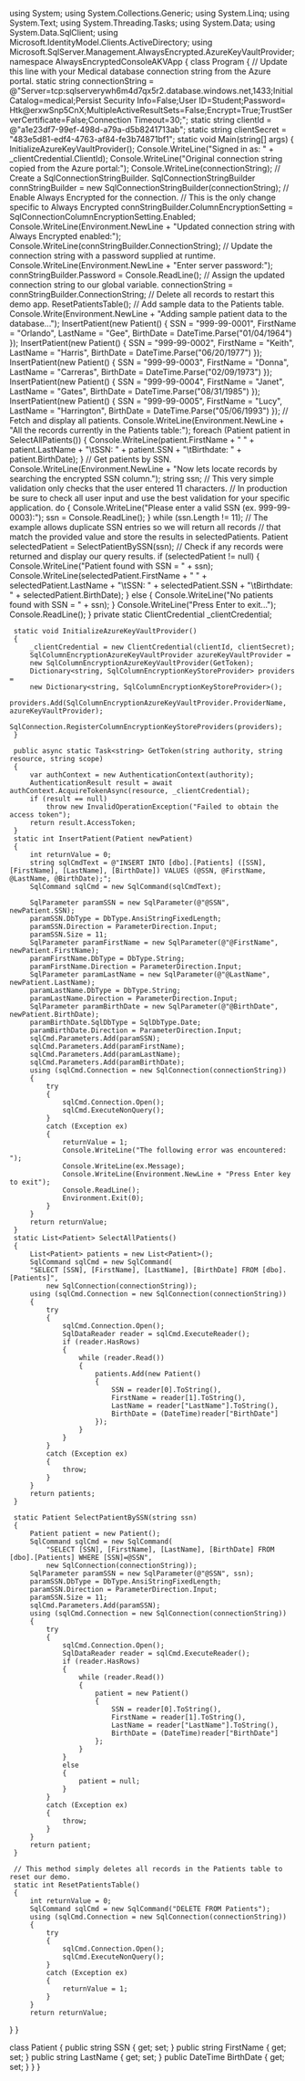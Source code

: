  using System;
 using System.Collections.Generic;
 using System.Linq;
 using System.Text;
 using System.Threading.Tasks;
 using System.Data;
 using System.Data.SqlClient;
 using Microsoft.IdentityModel.Clients.ActiveDirectory;
 using Microsoft.SqlServer.Management.AlwaysEncrypted.AzureKeyVaultProvider;
 namespace AlwaysEncryptedConsoleAKVApp
 {
 class Program
 {
     // Update this line with your Medical database connection string from the Azure portal.
     static string connectionString = @"Server=tcp:sqlserverywh6m4d7qx5r2.database.windows.net,1433;Initial Catalog=medical;Persist Security Info=False;User ID=Student;Password= Htk@erxwSnp5CnX;MultipleActiveResultSets=False;Encrypt=True;TrustServerCertificate=False;Connection Timeout=30;";
     static string clientId = @"a1e23df7-99ef-498d-a79a-d5b8241713ab";
     static string clientSecret = "483e5d81-edf4-4763-af84-fe3b74871bf1";
     static void Main(string[] args)
     {
         InitializeAzureKeyVaultProvider();
         Console.WriteLine("Signed in as: " + _clientCredential.ClientId);
         Console.WriteLine("Original connection string copied from the Azure portal:");
         Console.WriteLine(connectionString);
         // Create a SqlConnectionStringBuilder.
         SqlConnectionStringBuilder connStringBuilder =
             new SqlConnectionStringBuilder(connectionString);
         // Enable Always Encrypted for the connection.
         // This is the only change specific to Always Encrypted
         connStringBuilder.ColumnEncryptionSetting =
             SqlConnectionColumnEncryptionSetting.Enabled;
         Console.WriteLine(Environment.NewLine + "Updated connection string with Always Encrypted enabled:");
         Console.WriteLine(connStringBuilder.ConnectionString);
         // Update the connection string with a password supplied at runtime.
         Console.WriteLine(Environment.NewLine + "Enter server password:");
         connStringBuilder.Password = Console.ReadLine();
         // Assign the updated connection string to our global variable.
         connectionString = connStringBuilder.ConnectionString;
         // Delete all records to restart this demo app.
         ResetPatientsTable();
         // Add sample data to the Patients table.
         Console.Write(Environment.NewLine + "Adding sample patient data to the database...");
         InsertPatient(new Patient()
         {
             SSN = "999-99-0001",
             FirstName = "Orlando",
             LastName = "Gee",
             BirthDate = DateTime.Parse("01/04/1964")
         });
         InsertPatient(new Patient()
         {
             SSN = "999-99-0002",
             FirstName = "Keith",
             LastName = "Harris",
             BirthDate = DateTime.Parse("06/20/1977")
         });
         InsertPatient(new Patient()
         {
             SSN = "999-99-0003",
             FirstName = "Donna",
             LastName = "Carreras",
             BirthDate = DateTime.Parse("02/09/1973")
         });
         InsertPatient(new Patient()
         {
             SSN = "999-99-0004",
             FirstName = "Janet",
             LastName = "Gates",
             BirthDate = DateTime.Parse("08/31/1985")
         });
         InsertPatient(new Patient()
         {
             SSN = "999-99-0005",
             FirstName = "Lucy",
             LastName = "Harrington",
             BirthDate = DateTime.Parse("05/06/1993")
         });
         // Fetch and display all patients.
         Console.WriteLine(Environment.NewLine + "All the records currently in the Patients table:");
         foreach (Patient patient in SelectAllPatients())
         {
             Console.WriteLine(patient.FirstName + " " + patient.LastName + "\tSSN: " + patient.SSN + "\tBirthdate: " + patient.BirthDate);
         }
         // Get patients by SSN.
         Console.WriteLine(Environment.NewLine + "Now lets locate records by searching the encrypted SSN column.");
         string ssn;
         // This very simple validation only checks that the user entered 11 characters.
         // In production be sure to check all user input and use the best validation for your specific application.
         do
         {
             Console.WriteLine("Please enter a valid SSN (ex. 999-99-0003):");
             ssn = Console.ReadLine();
         } while (ssn.Length != 11);
         // The example allows duplicate SSN entries so we will return all records
         // that match the provided value and store the results in selectedPatients.
         Patient selectedPatient = SelectPatientBySSN(ssn);
         // Check if any records were returned and display our query results.
         if (selectedPatient != null)
         {
             Console.WriteLine("Patient found with SSN = " + ssn);
             Console.WriteLine(selectedPatient.FirstName + " " + selectedPatient.LastName + "\tSSN: "
                 + selectedPatient.SSN + "\tBirthdate: " + selectedPatient.BirthDate);
         }
         else
         {
             Console.WriteLine("No patients found with SSN = " + ssn);
         }
         Console.WriteLine("Press Enter to exit...");
         Console.ReadLine();
     }
     private static ClientCredential _clientCredential;

     static void InitializeAzureKeyVaultProvider()
     {
         _clientCredential = new ClientCredential(clientId, clientSecret);
         SqlColumnEncryptionAzureKeyVaultProvider azureKeyVaultProvider =
         new SqlColumnEncryptionAzureKeyVaultProvider(GetToken);
         Dictionary<string, SqlColumnEncryptionKeyStoreProvider> providers =
         new Dictionary<string, SqlColumnEncryptionKeyStoreProvider>();
         providers.Add(SqlColumnEncryptionAzureKeyVaultProvider.ProviderName, azureKeyVaultProvider);
         SqlConnection.RegisterColumnEncryptionKeyStoreProviders(providers);
     }

     public async static Task<string> GetToken(string authority, string resource, string scope)
     {
         var authContext = new AuthenticationContext(authority);
         AuthenticationResult result = await authContext.AcquireTokenAsync(resource, _clientCredential);
         if (result == null)
             throw new InvalidOperationException("Failed to obtain the access token");
         return result.AccessToken;
     }
     static int InsertPatient(Patient newPatient)
     {
         int returnValue = 0;
         string sqlCmdText = @"INSERT INTO [dbo].[Patients] ([SSN], [FirstName], [LastName], [BirthDate]) VALUES (@SSN, @FirstName, @LastName, @BirthDate);";
         SqlCommand sqlCmd = new SqlCommand(sqlCmdText);

         SqlParameter paramSSN = new SqlParameter(@"@SSN", newPatient.SSN);
         paramSSN.DbType = DbType.AnsiStringFixedLength;
         paramSSN.Direction = ParameterDirection.Input;
         paramSSN.Size = 11;
         SqlParameter paramFirstName = new SqlParameter(@"@FirstName", newPatient.FirstName);
         paramFirstName.DbType = DbType.String;
         paramFirstName.Direction = ParameterDirection.Input;
         SqlParameter paramLastName = new SqlParameter(@"@LastName", newPatient.LastName);
         paramLastName.DbType = DbType.String;
         paramLastName.Direction = ParameterDirection.Input;
         SqlParameter paramBirthDate = new SqlParameter(@"@BirthDate", newPatient.BirthDate);
         paramBirthDate.SqlDbType = SqlDbType.Date;
         paramBirthDate.Direction = ParameterDirection.Input;
         sqlCmd.Parameters.Add(paramSSN);
         sqlCmd.Parameters.Add(paramFirstName);
         sqlCmd.Parameters.Add(paramLastName);
         sqlCmd.Parameters.Add(paramBirthDate);
         using (sqlCmd.Connection = new SqlConnection(connectionString))
         {
             try
             {
                 sqlCmd.Connection.Open();
                 sqlCmd.ExecuteNonQuery();
             }
             catch (Exception ex)
             {
                 returnValue = 1;
                 Console.WriteLine("The following error was encountered: ");
                 Console.WriteLine(ex.Message);
                 Console.WriteLine(Environment.NewLine + "Press Enter key to exit");
                 Console.ReadLine();
                 Environment.Exit(0);
             }
         }
         return returnValue;
     }
     static List<Patient> SelectAllPatients()
     {
         List<Patient> patients = new List<Patient>();
         SqlCommand sqlCmd = new SqlCommand(
         "SELECT [SSN], [FirstName], [LastName], [BirthDate] FROM [dbo].[Patients]",
             new SqlConnection(connectionString));
         using (sqlCmd.Connection = new SqlConnection(connectionString))
         {
             try
             {
                 sqlCmd.Connection.Open();
                 SqlDataReader reader = sqlCmd.ExecuteReader();
                 if (reader.HasRows)
                 {
                     while (reader.Read())
                     {
                         patients.Add(new Patient()
                         {
                             SSN = reader[0].ToString(),
                             FirstName = reader[1].ToString(),
                             LastName = reader["LastName"].ToString(),
                             BirthDate = (DateTime)reader["BirthDate"]
                         });
                     }
                 }
             }
             catch (Exception ex)
             {
                 throw;
             }
         }
         return patients;
     }

     static Patient SelectPatientBySSN(string ssn)
     {
         Patient patient = new Patient();
         SqlCommand sqlCmd = new SqlCommand(
             "SELECT [SSN], [FirstName], [LastName], [BirthDate] FROM [dbo].[Patients] WHERE [SSN]=@SSN",
             new SqlConnection(connectionString));
         SqlParameter paramSSN = new SqlParameter(@"@SSN", ssn);
         paramSSN.DbType = DbType.AnsiStringFixedLength;
         paramSSN.Direction = ParameterDirection.Input;
         paramSSN.Size = 11;
         sqlCmd.Parameters.Add(paramSSN);
         using (sqlCmd.Connection = new SqlConnection(connectionString))
         {
             try
             {
                 sqlCmd.Connection.Open();
                 SqlDataReader reader = sqlCmd.ExecuteReader();
                 if (reader.HasRows)
                 {
                     while (reader.Read())
                     {
                         patient = new Patient()
                         {
                             SSN = reader[0].ToString(),
                             FirstName = reader[1].ToString(),
                             LastName = reader["LastName"].ToString(),
                             BirthDate = (DateTime)reader["BirthDate"]
                         };
                     }
                 }
                 else
                 {
                     patient = null;
                 }
             }
             catch (Exception ex)
             {
                 throw;
             }
         }
         return patient;
     }

     // This method simply deletes all records in the Patients table to reset our demo.
     static int ResetPatientsTable()
     {
         int returnValue = 0;
         SqlCommand sqlCmd = new SqlCommand("DELETE FROM Patients");
         using (sqlCmd.Connection = new SqlConnection(connectionString))
         {
             try
             {
                 sqlCmd.Connection.Open();
                 sqlCmd.ExecuteNonQuery();
             }
             catch (Exception ex)
             {
                 returnValue = 1;
             }
         }
         return returnValue;
 }
 }

 class Patient
 {
     public string SSN { get; set; }
     public string FirstName { get; set; }
     public string LastName { get; set; }
     public DateTime BirthDate { get; set; }
 }
}
